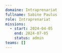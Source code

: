 ```yaml
---
domaine: Intraprenariat
fullname: Sabine Paulus
role: Intraprenariat
missions:
  - start: 2024-04-05
    end: 2024-07-05
    status: admin
teams: []
---
```

